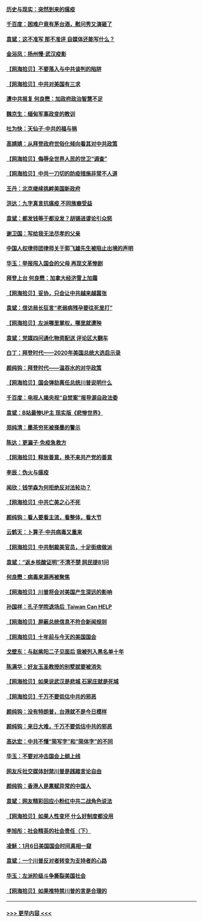 #### [历史与现实：突然到来的瘟疫](../pages/nsc993/n12738507.md?t=02072051) 
#### [千百度：困难户竟有茅台酒，慰问秀又演砸了](../pages/nsc993/n12738362.md?t=02072051) 
#### [袁斌：这不准写 那不准评 自媒体还能写什么？](../pages/nsc993/n12737833.md?t=02072051) 
#### [金浴凤：扬州慢‧武汉疫影](../pages/nsc993/n12737248.md?t=02072051) 
#### [【网海拾贝】不要落入与中共谈判的陷阱](../pages/nsc993/n12735229.md?t=02072051) 
#### [【网海拾贝】中共对美国有三求](../pages/nsc993/n12735197.md?t=02072051) 
#### [遭中共报复 何良懋：加政府政治智慧不足](../pages/nsc993/n12734323.md?t=02072051) 
#### [魏京生：缅甸军事政变的教训](../pages/nsc993/n12732470.md?t=02072051) 
#### [吐为快：天仙子·中共的福与祸](../pages/nsc993/n12732165.md?t=02072051) 
#### [高婧婧：从拜登政府世俗化倾向看其对中共政策](../pages/nsc993/n12730028.md?t=02072051) 
#### [【网海拾贝】侮辱全世界人民的世卫“调查”](../pages/nsc993/n12727884.md?t=02072051) 
#### [【网海拾贝】中共一刀切的防疫措施非常不人道](../pages/nsc993/n12724879.md?t=02072051) 
#### [王丹：北京继续挑衅美国新政府](../pages/nsc993/n12722456.md?t=02072051) 
#### [洪达：九字真言抗瘟疫 不同族裔受益](../pages/nsc993/n12722448.md?t=02072051) 
#### [袁斌：都发钱等于都没发？胡锡进谬论引众怒](../pages/nsc993/n12722393.md?t=02072051) 
#### [谢卫国：写给我无法尽孝的父亲](../pages/nsc993/n12720325.md?t=02072051) 
#### [中国人权律师团律师关于郭飞雄先生被阻止出境的声明](../pages/nsc993/n12720203.md?t=02072051) 
#### [华玉：举报闯入国会的父母 再现文革惨剧](../pages/nsc993/n12719070.md?t=02072051) 
#### [拜登上台 何良懋：加拿大经济雪上加霜](../pages/nsc993/n12718943.md?t=02072051) 
#### [【网海拾贝】妥协，只会让中共越来越嚣张](../pages/nsc993/n12717392.md?t=02072051) 
#### [袁斌：信访局长狂言“老弱病残孕要往死里打”](../pages/nsc993/n12717343.md?t=02072051) 
#### [【网海拾贝】左派哪里掌权，哪里就遭殃](../pages/nsc993/n12715009.md?t=02072051) 
#### [袁斌：党媒四问通化物资配送 评论区大翻车](../pages/nsc993/n12714950.md?t=02072051) 
#### [白丁：拜登时代——2020年美国总统大选启示录](../pages/nsc993/n12714920.md?t=02072051) 
#### [颜纯钩：拜登时代——温吞水的对华政策](../pages/nsc993/n12713245.md?t=02072051) 
#### [【网海拾贝】国会弹劾离任总统川普说明什么](../pages/nsc993/n12712816.md?t=02072051) 
#### [千百度：电视人揭央视“自焚案”报导源自政法委](../pages/nsc993/n12709760.md?t=02072051) 
#### [袁斌：B站最惨UP主 现实版《悲惨世界》](../pages/nsc993/n12709686.md?t=02072051) 
#### [郑纯清：墨茶穷死被搽墨的警示](../pages/nsc993/n12709262.md?t=02072051) 
#### [陈达：更漏子·免疫急救方](../pages/nsc993/n12709244.md?t=02072051) 
#### [【网海拾贝】释放善意，换不来共产党的善意](../pages/nsc993/n12708361.md?t=02072051) 
#### [李辰：伪火与瘟疫](../pages/nsc993/n12707981.md?t=02072051) 
#### [闻欣：钱学森为何拒绝反对法轮功？](../pages/nsc993/n12707407.md?t=02072051) 
#### [【网海拾贝】中共亡美之心不死](../pages/nsc993/n12707621.md?t=02072051) 
#### [颜纯钩：看人要看主流，看整体，看大节](../pages/nsc993/n12707536.md?t=02072051) 
#### [云鹤天：卜算子‧中共病毒又重来](../pages/nsc993/n12707408.md?t=02072051) 
#### [【网海拾贝】中共制裁美官员，十足街痞做派](../pages/nsc993/n12705115.md?t=02072051) 
#### [袁斌：“返乡核酸证明”不清不楚 网民提81问](../pages/nsc993/n12704982.md?t=02072051) 
#### [何良懋：病毒来源再被聚焦](../pages/nsc993/n12704944.md?t=02072051) 
#### [【网海拾贝】川普将会对美国产生深远的影响](../pages/nsc993/n12703045.md?t=02072051) 
#### [孙国祥：孔子学院退场后  Taiwan Can HELP](../pages/nsc993/n12702430.md?t=02072051) 
#### [【网海拾贝】屏蔽总统信息不符合新闻规则](../pages/nsc993/n12699998.md?t=02072051) 
#### [【网海拾贝】十年前与今天的美国国会](../pages/nsc993/n12696993.md?t=02072051) 
#### [戈壁东：与赵紫阳二子见面后 我被列入黑名单十年](../pages/nsc993/n12696215.md?t=02072051) 
#### [陈满华：好友玉圣教授的别墅就要被消失](../pages/nsc993/n12695411.md?t=02072051) 
#### [【网海拾贝】如果说武汉是悲城 石家庄就是死城](../pages/nsc993/n12694589.md?t=02072051) 
#### [【网海拾贝】千万不要低估中共的邪恶](../pages/nsc993/n12692771.md?t=02072051) 
#### [颜纯钩：没有特朗普，台港就不是今日模样](../pages/nsc993/n12692678.md?t=02072051) 
#### [颜纯钩：来日大难，千万不要低估中共的邪恶](../pages/nsc993/n12692080.md?t=02072051) 
#### [高达宏：中共不懂“简写字”和“简体字”的不同](../pages/nsc993/n12692068.md?t=02072051) 
#### [华玉：不要对冲击国会上纲上线](../pages/nsc993/n12689948.md?t=02072051) 
#### [网友斥社交媒体封禁川普是践踏言论自由](../pages/nsc993/n12687482.md?t=02072051) 
#### [颜纯钩：香港人是禀赋异常的中国人](../pages/nsc993/n12685142.md?t=02072051) 
#### [袁斌：网友精彩回应小粉红中共二战角色说法](../pages/nsc993/n12684994.md?t=02072051) 
#### [【网海拾贝】如果人性变坏 什么好制度都没用](../pages/nsc993/n12683000.md?t=02072051) 
#### [李旭彤：社会精英的社会责任（下）](../pages/nsc993/n12680604.md?t=02072051) 
#### [凌稣：1月6日美国国会时间真相一窥](../pages/nsc993/n12682780.md?t=02072051) 
#### [袁斌：一个川普反对者转变为支持者的心路](../pages/nsc993/n12682700.md?t=02072051) 
#### [华玉：左派阶级斗争撕裂美国社会](../pages/nsc993/n12681226.md?t=02072051) 
#### [【网海拾贝】如果推特禁川普的言是合理的](../pages/nsc993/n12681232.md?t=02072051) 

----
#### [ >>> 更早内容 <<< ](../indexes/nsc993-earlier.md)
